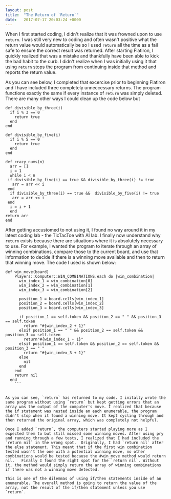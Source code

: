 ```yaml
---
layout: post
title:  "The Return of `Return`"
date:   2017-07-17 20:03:24 +0000
---
```



When I first started coding, I didn't realize that it was frowned upon to use `return`. I was still very new to coding and often wasn't positive what the return value would automatically be so I used `return` all the time as a fail safe to ensure the correct result was returned. After starting Flatiron, I quickly realized that was a mistake and thankfully have been able to kick the bad habit to the curb. I didn't realize when I was initially using it that using `return` stops the program from continuing inside that method and reports the return value. 

As you can see below, I completed that excercise prior to beginning Flatiron and I have included three completely unneccessary returns. The program functions exactly the same if every instance of `return` was simply deleted. There are many other ways I could clean up the code below but 


```
def divisible_by_three(i)
  if i % 3 == 0 
    return true 
  end
end 

def divisible_by_five(i)
  if i % 5 == 0 
    return true 
  end
end 
  
def crazy_nums(n)
  arr = []
  i = 1 
  while i < n
 if divisible_by_five(i) == true && divisible_by_three(i) != true 
   arr = arr << i 
 end 
  if divisible_by_three(i) == true &&  divisible_by_five(i) != true
   arr = arr << i 
 end 
  i = i + 1 
  end 
return arr
end 
```

After getting accustomed to not using it, I found no way around it in my latest coding lab - the TicTacToe with AI lab. I finally now understand why `return` exists because there are situations where it is absolutely necessary to use. For example, I wanted the program to iterate through an array of winning combinations, compare those to the current board, and use that information to decide if there is a winning move available and then to return that winning move. The code I used is shown below:
```
def win_move(board)
    Players::Computer::WIN_COMBINATIONS.each do |win_combination|
      win_index_1 = win_combination[0]
      win_index_2 = win_combination[1]
      win_index_3 = win_combination[2]

      position_1 = board.cells[win_index_1]
      position_2 = board.cells[win_index_2]
      position_3 = board.cells[win_index_3]

      if position_1 == self.token && position_2 == " " && position_3 == self.token
        return "#{win_index_2 + 1}"
      elsif position_1 == " " && position_2 == self.token && position_3 == self.token
        return"#{win_index_1 + 1}"
      elsif position_1 == self.token && position_2 == self.token && position_3 == " "
        return "#{win_index_3 + 1}"
      else
        nil
      end
    end
    return nil
  end
	```
	

As you can see, `return` has returned to my code. I initally wrote the same program without using `return` but kept getting errors that an array was the output of the computer's move. I realized that because the if statement was nested inside an each enumerable, the program didn't stop when it found a winning move. It kept cycling through and then returned the original array, which was completely not helpful.

Once I added `return`, the computers started playing more as I expected them to but still missed some winning moves. After using pry and running through a few tests, I realized that I had included the `return nil` in the wrong spot.  Originally, I had `return nil` after the else statement. This meant that if the first win combination tested wasn't the one with a potential winning move, no other combinations would be tested because the #win_move method would return nil.   Finally I found the right spot for the `return nil`. Without it, the method would simply return the array of winning combinations if there was not a winning move detected.  

This is one of the dilemmas of using if/then statements inside of an enumerable. The overall method is going to return the value of the array, not the result of the if/then statement unless you use `return`.
